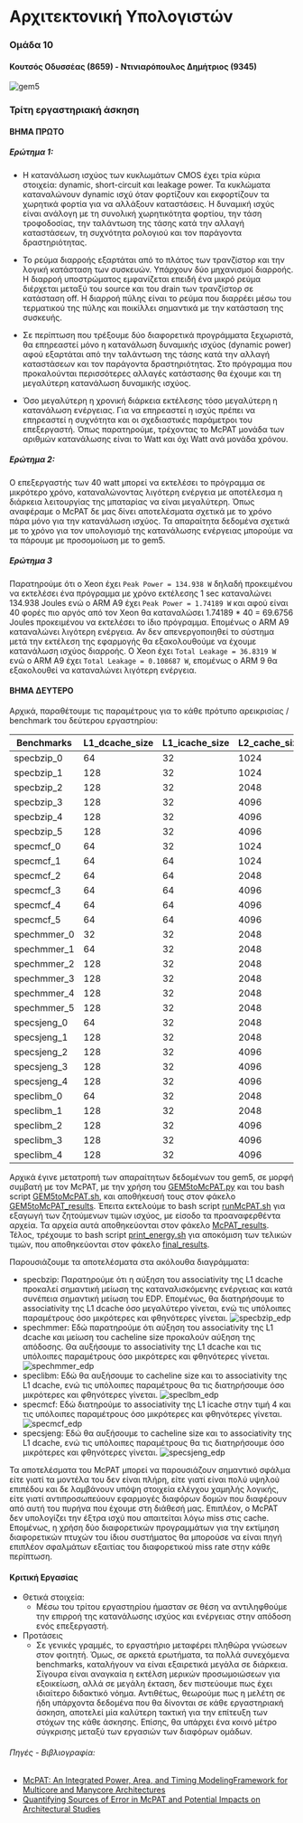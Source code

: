 # Αρχιτεκτονική Υπολογιστών   
### Ομάδα 10
#### Κουτσός Οδυσσέας (8659) - Ντινιαρόπουλος Δημήτριος (9345)
![gem5](https://www.gem5.org/assets/img/blog/gem5-linux.png)

### Τρίτη εργαστηριακή άσκηση
#### ΒΗΜΑ ΠΡΩΤΟ
##### Ερώτημα 1:
- Η κατανάλωση ισχύος των κυκλωμάτων CMOS έχει τρία κύρια στοιχεία: dynamic, short-circuit και leakage power. Τα κυκλώματα καταναλώνουν dynamic ισχύ όταν φορτίζουν και εκφορτίζουν τα χωρητικά φορτία για να αλλάξουν καταστάσεις. Η δυναμική ισχύς είναι ανάλογη με τη συνολική χωρητικότητα φορτίου, την τάση τροφοδοσίας, την ταλάντωση της τάσης κατά την αλλαγή καταστάσεων, τη συχνότητα ρολογιού και τον παράγοντα δραστηριότητας.

- Το ρεύμα διαρροής εξαρτάται από το πλάτος των τρανζίστορ και την λογική κατάσταση των συσκευών. Υπάρχουν δύο μηχανισμοί διαρροής. Η διαρροή υποστρώματος εμφανίζεται επειδή ένα μικρό ρεύμα διέρχεται μεταξύ του source και του drain των τρανζίστορ σε κατάσταση off. Η διαρροή πύλης είναι το ρεύμα που διαρρέει μέσω του τερματικού της πύλης και ποικίλλει σημαντικά με την κατάσταση της συσκευής.

- Σε περίπτωση που τρέξουμε δύο διαφορετικά προγράμματα ξεχωριστά, θα επηρεαστεί μόνο η κατανάλωση δυναμικής ισχύος (dynamic power) αφού εξαρτάται από την ταλάντωση της τάσης κατά την αλλαγή καταστάσεων και τον παράγοντα δραστηριότητας. Στο πρόγραμμα που προκαλούνται περισσότερες αλλαγές κατάστασης θα έχουμε και τη μεγαλύτερη κατανάλωση δυναμικής ισχύος.

- Όσο μεγαλύτερη η χρονική διάρκεια εκτέλεσης τόσο μεγαλύτερη η κατανάλωση ενέργειας. Για να επηρεαστεί η ισχύς πρέπει να επηρεαστεί η συχνότητα και οι σχεδιαστικές παράμετροι του επεξεργαστή. Όπως παρατηρούμε, τρέχοντας το McPAT μονάδα των αριθμών κατανάλωσης είναι το Watt και όχι Watt ανά μονάδα χρόνου.

##### Ερώτημα 2:
Ο επεξεργαστής των 40 watt μπορεί να εκτελέσει το πρόγραμμα σε μικρότερο χρόνο, καταναλώνοντας λιγότερη ενέργεια με αποτέλεσμα η διάρκεια λειτουργίας της μπαταρίας να είναι μεγαλύτερη. Όπως αναφέραμε ο McPAT δε μας δίνει αποτελέσματα σχετικά με το χρόνο πάρα μόνο για την κατανάλωση ισχύος. Τα απαραίτητα δεδομένα σχετικά με το χρόνο για τον υπολογισμό της κατανάλωσης ενέργειας μπορούμε να τα πάρουμε με προσομοίωση με το gem5.


##### Ερώτημα 3
Παρατηρούμε ότι ο Xeon έχει `Peak Power = 134.938 W` δηλαδή προκειμένου να εκτελέσει ένα πρόγραμμα με χρόνο εκτέλεσης 1 sec καταναλώνει 134.938 Joules ενώ ο ARM A9 έχει `Peak Power = 1.74189 W` και αφού είναι 40 φορές πιο αργός από τον Xeon θα καταναλώσει 1.74189 * 40 = 69.6756 Joules προκειμένου να εκτελέσει το ίδιο πρόγραμμα. Επομένως ο ARM A9 καταναλώνει λιγότερη ενέργεια. Αν δεν απενεργοποιηθεί το σύστημα μετά την εκτέλεση της εφαρμογής θα εξακολουθούμε να έχουμε κατανάλωση ισχύος διαρροής. Ο Xeon έχει `Total Leakage = 36.8319 W` ενώ ο ARM A9 έχει `Total Leakage = 0.108687 W`, επομένως ο ARM 9 θα εξακολουθεί να καταναλώνει λιγότερη ενέργεια.

#### ΒΗΜΑ ΔΕΥΤΕΡΟ
Αρχικά, παραθέτουμε τις παραμέτρους για το κάθε πρότυπο αρεικρισίας / benchmark του δεύτερου εργαστηρίου:

| Benchmarks   | L1\_dcache\_size | L1\_icache\_size | L2\_cache\_size | L1\_dcache\_assoc | L1\_icache\_assoc | L2\_cache\_assoc | cacheline\_size |
| ------------ | ---------------- | ---------------- | --------------- | ----------------- | ----------------- | ---------------- | --------------- |
| specbzip\_0  | 64               | 32               | 1024            | 2                 | 2                 | 4                | 64              |
| specbzip\_1  | 128              | 32               | 1024            | 2                 | 2                 | 4                | 64              |
| specbzip\_2  | 128              | 32               | 2048            | 2                 | 2                 | 4                | 64              |
| specbzip\_3  | 128              | 32               | 4096            | 2                 | 2                 | 4                | 64              |
| specbzip\_4  | 128              | 32               | 4096            | 4                 | 2                 | 4                | 64              |
| specbzip\_5  | 128              | 32               | 4096            | 8                 | 2                 | 4                | 64              |
| specmcf\_0   | 64               | 32               | 1024            | 2                 | 2                 | 8                | 64              |
| specmcf\_1   | 64               | 64               | 1024            | 2                 | 2                 | 8                | 64              |
| specmcf\_2   | 64               | 64               | 2048            | 2                 | 2                 | 8                | 64              |
| specmcf\_3   | 64               | 64               | 4096            | 2                 | 2                 | 8                | 64              |
| specmcf\_4   | 64               | 64               | 4096            | 2                 | 4                 | 8                | 64              |
| specmcf\_5   | 64               | 64               | 4096            | 2                 | 8                 | 8                | 64              |
| spechmmer\_0 | 32               | 32               | 2048            | 2                 | 2                 | 8                | 64              |
| spechmmer\_1 | 64               | 32               | 2048            | 2                 | 2                 | 8                | 64              |
| spechmmer\_2 | 128              | 32               | 2048            | 2                 | 2                 | 8                | 64              |
| spechmmer\_3 | 128              | 32               | 2048            | 4                 | 2                 | 8                | 64              |
| spechmmer\_4 | 128              | 32               | 2048            | 8                 | 2                 | 8                | 64              |
| spechmmer\_5 | 128              | 32               | 2048            | 8                 | 2                 | 8                | 32              |
| specsjeng\_0 | 64               | 32               | 2048            | 2                 | 2                 | 8                | 64              |
| specsjeng\_1 | 128              | 32               | 2048            | 2                 | 2                 | 8                | 64              |
| specsjeng\_2 | 128              | 32               | 4096            | 2                 | 2                 | 8                | 64              |
| specsjeng\_3 | 128              | 32               | 4096            | 4                 | 2                 | 8                | 64              |
| specsjeng\_4 | 128              | 32               | 4096            | 4                 | 2                 | 8                | 128             |
| speclibm\_0  | 64               | 32               | 2048            | 2                 | 2                 | 8                | 64              |
| speclibm\_1  | 128              | 32               | 2048            | 2                 | 2                 | 8                | 64              |
| speclibm\_2  | 128              | 32               | 4096            | 2                 | 2                 | 8                | 64              |
| speclibm\_3  | 128              | 32               | 4096            | 4                 | 2                 | 8                | 64              |
| speclibm\_4  | 128              | 32               | 4096            | 4                 | 2                 | 8                | 128             |

Αρχικά έγινε μετατροπή των απαραίτητων δεδομένων του gem5, σε μορφή συμβατή με τον McPAT, με την χρήση του [GEM5toMcPAT.py](https://github.com/SoreenDesu/computer-architecture-auth/blob/main/assignment3/GEM5toMcPAT.py) και του bash script [GEM5toMcPAT.sh](https://github.com/SoreenDesu/computer-architecture-auth/blob/main/assignment3/bash%20scripts/gem5toMcPAT.sh), και αποθήκευσή τους στον φάκελο [GEM5toMcPAT_results](https://github.com/SoreenDesu/computer-architecture-auth/tree/main/assignment3/gem5toMcPAT_results).
Έπειτα εκτελούμε το bash script [runMcPAT.sh](https://github.com/SoreenDesu/computer-architecture-auth/blob/main/assignment3/bash%20scripts/runMcPAT.sh) για εξαγωγή των ζητούμενων τιμών ισχύος, με είσοδο τα προαναφερθέντα αρχεία. Τα αρχεία αυτά αποθηκεύονται στον φάκελο [McPAT_results](https://github.com/SoreenDesu/computer-architecture-auth/tree/main/assignment3/McPAT_results).
Τέλος, τρέχουμε το bash script [print_energy.sh](https://github.com/SoreenDesu/computer-architecture-auth/blob/main/assignment3/bash%20scripts/print_energy.sh) για αποκόμιση των τελικών τιμών, που αποθηκεύονται στον φάκελο [final_results](https://github.com/SoreenDesu/computer-architecture-auth/tree/main/assignment3/final_results).

Παρουσιάζουμε τα αποτελέσματα στα ακόλουθα διαγράμματα:
- specbzip: Παρατηρούμε ότι η αύξηση του associativity της L1 dcache προκαλεί σημαντική μείωση της καταναλισκόμενης ενέργειας και κατά συνέπεια σημαντική μείωση του EDP. Επομένως, θα διατηρήσουμε το associativity της L1 dcache όσο μεγαλύτερο γίνεται, ενώ τις υπόλοιπες παραμέτρους όσο μικρότερες και φθηνότερες γίνεται.
![specbzip_edp](https://github.com/SoreenDesu/computer-architecture-auth/blob/main/assignment3/charts/specbzip_edp.png)
- spechmmer: Εδώ παρατηρούμε ότι αύξηση του associativity της L1 dcache και μείωση του cacheline size προκαλούν αύξηση της απόδοσης. Θα αυξήσουμε το associativity της L1 dcache και τις υπόλοιπες παραμέτρους όσο μικρότερες και φθηνότερες γίνεται.
![spechmmer_edp](https://github.com/SoreenDesu/computer-architecture-auth/blob/main/assignment3/charts/spechmmer_edp.png)
- speclibm: Εδώ θα αυξήσουμε το cacheline size και το associativity της L1 dcache, ενώ τις υπόλοιπες παραμέτρους θα τις διατηρήσουμε όσο μικρότερες και φθηνότερες γίνεται.
![speclbm_edp](https://github.com/SoreenDesu/computer-architecture-auth/blob/main/assignment3/charts/speclibm_edp.png)
- specmcf: Εδώ διατηρούμε το associativity της L1 icache στην τιμή 4 και τις υπόλοιπες παραμέτρους όσο μικρότερες και φθηνότερες γίνεται.
![specmcf_edp](https://github.com/SoreenDesu/computer-architecture-auth/blob/main/assignment3/charts/specmcf_edp.png)
- specsjeng: Εδώ θα αυξήσουμε το cacheline size και το associativity της L1 dcache, ενώ τις υπόλοιπες παραμέτρους θα τις διατηρήσουμε όσο μικρότερες και φθηνότερες γίνεται.
![specsjeng_edp](https://github.com/SoreenDesu/computer-architecture-auth/blob/main/assignment3/charts/specsjeng_edp.png)

Τα αποτελέσματα του McPAT μπορεί να παρουσιάζουν σημαντικό σφάλμα είτε γιατί τα μοντέλα του δεν είναι πλήρη, είτε γιατί είναι πολύ υψηλού επιπέδου και δε λαμβάνουν υπόψη στοιχεία ελέγχου χαμηλής λογικής, είτε γιατί αντιπροσωπεύουν εφαρμογές διαφόρων δομών που διαφέρουν από αυτή του πυρήνα που έχουμε στη διάθεσή μας. Επιπλέον, ο McPAT δεν υπολογίζει την έξτρα ισχύ που απαιτείται λόγω miss στις cache. Επομένως, η χρήση  δύο  διαφορετικών  προγραμμάτων  για  την  εκτίμηση  διαφορετικών  πτυχών  του  ίδιου συστήματος θα μπορούσε να είναι πηγή επιπλέον σφαλμάτων εξαιτίας του διαφορετικού miss rate στην κάθε περίπτωση.

#### Κριτική Εργασίας
- Θετικά στοιχεία:
    - Μέσω του τρίτου εργαστηρίου ήμασταν σε θέση να αντιληφθούμε την επιρροή της κατανάλωσης ισχύος και ενέργειας στην απόδοση ενός επεξεργαστή.
- Προτάσεις 
    - Σε γενικές γραμμές, το εργαστήριο μεταφέρει πληθώρα γνώσεων στον φοιτητή. Όμως, σε αρκετά ερωτήματα, τα πολλά συνεχόμενα benchmarks, καταλήγουν να είναι εξαιρετικά μεγάλα σε διάρκεια. Σίγουρα είναι αναγκαία η εκτέλση μερικών προσωμοιώσεων για εξοικείωση, αλλά σε μεγάλη έκταση, δεν πιστεύουμε πως έχει ιδιαίτερο διδακτικό νόημα. Αντιθέτως, θεωρούμε πως η μελέτη σε ήδη υπάρχοντα δεδομένα που θα δίνονται σε κάθε εργαστηριακή άσκηση, αποτελεί μία καλύτερη τακτική για την επίτευξη των στόχων της κάθε άσκησης. Επίσης, θα υπάρχει ένα κοινό μέτρο σύγκρισης μεταξύ των εργασιών των διαφόρων ομάδων.

###### Πηγές - Βιβλιογραφία: 
- [McPAT: An Integrated Power, Area, and Timing ModelingFramework for Multicore and Manycore Architectures](https://www.hpl.hp.com/research/mcpat/micro09.pdf)
- [Quantifying Sources of Error in McPAT and Potential Impacts on Architectural Studies](https://www.samxi.org/papers/xi_hpca2015.pdf)
